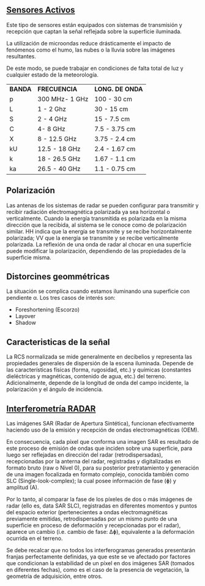 ## [Sensores Activos](http://www.un-spider.org/sites/default/files/Presentacion_Microondas.pdf)

Este tipo de sensores están equipados con sistemas de transmisión y recepción que captan la señal reflejada sobre la superficie iluminada.

La utilización de microondas reduce drásticamente el impacto de fenómenos como el humo, las nubes o la lluvia sobre las imágenes resultantes.

De este modo, se puede trabajar en condiciones de falta total de luz y cualquier estado de la meteorología.

|   |   |    |
|---|---|---|
**BANDA** | **FRECUENCIA** | **LONG. DE ONDA**
p | 300 MHz- 1 GHz | 100 - 30 cm
L | 1 - 2 Ghz | 30 - 15 cm
S | 2 - 4 GHz | 15 - 7.5 cm
C | 4- 8 GHz | 7.5 - 3.75 cm
X | 8 - 12.5 GHz | 3.75 - 2.4 cm
kU | 12.5 - 18 GHz | 2.4 - 1.67 cm
k | 18 - 26.5 GHz | 1.67 - 1.1 cm
ka | 26.5 - 40 GHz | 1.1 - 0.75 cm

## Polarización
Las antenas de los sistemas de radar se pueden configurar para transmitir y recibir radiación electromagnética polarizada ya sea horizontal o verticalmente.
Cuando la energía transmitida es polarizada en la misma dirección que la recibida, al sistema se le conoce como de polarización similar. HH indica que la energía se transmite y se recibe horizontalmente polarizada; VV que la energía se transmite y se recibe verticalmente polarizada.
La reflexión de una onda de radar al chocar en una superficie puede modificar la polarización, dependiendo de las propiedades de la superficie misma.

## Distorcines geommétricas 
La situación se complica cuando estamos iluminando una superficie con pendiente α. Los tres casos de interés son:
* Foreshortening (Escorzo)
* Layover
* Shadow

## Caracteristicas de la señal
La RCS normalizada se mide generalmente en decibelios y representa las propiedades generales de dispersión de la escena iluminada.
Depende de las características físicas (forma, rugosidad, etc.) y químicas (constantes dieléctricas y magnéticas, contenido de agua, etc.) del terreno.
Adicionalmente, depende de la longitud de onda del campo incidente, la polarización y el ángulo de incidencia.


## [Interferometría RADAR](http://luciovilla.blogspot.com/2017/01/radar-sentinel-1-aplicado-al-monitoreo.html) 


Las imágenes SAR (Radar de Apertura Sintética), funcionan efectivamente haciendo uso de la emisión y recepción de ondas electromagnéticas (OEM). 

En consecuencia, cada píxel que conforma una imagen SAR es resultado de este proceso de emisión de ondas que inciden sobre
una superficie, para luego ser reflejadas en dirección del radar (retrodispersadas), recepcionadas por la anterna del radar, 
registradas y digitalizadas en formato bruto (raw o Nivel 0), para su posterior pretratamiento y generación de una imagen focalizada 
en formato complejo, conocida también como SLC (Single-look-complex); la cual posee información de fase (ɸ) y amplitud (A).

Por lo tanto, al comparar la fase de los píxeles de dos o más imágenes de radar (ello es,  data SAR SLC), registradas en diferentes momentos y puntos del espacio exterior (pertenecientes a ondas electromagnéticas previamente emitidas, retrodispersadas por un mismo punto de una superficie en proceso de deformación y recepcionadas por el radar), aparece un cambio (i.e. cambio de fase: Δɸ), equivalente a la deformación ocurrida en el terreno.

Se debe recalcar que no todos los interferogramas generados presentarán franjas perfectamente definidas, ya que este se ve afectado por factores que condicionan la estabilidad de un píxel en dos imágenes SAR (tomados en diferentes fechas), como es el caso de la presencia de vegetación, la geometría de adquisición, entre otros. 


